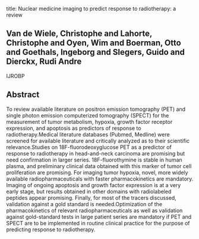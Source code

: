 title: Nuclear medicine imaging to predict response to radiotherapy: a review

## Van de Wiele, Christophe and Lahorte, Christophe and Oyen, Wim and Boerman, Otto and Goethals, Ingeborg and Slegers, Guido and Dierckx, Rudi Andre
IJROBP


## Abstract
To review available literature on positron emission tomography (PET) and single photon emission computerized tomography (SPECT) for the measurement of tumor metabolism, hypoxia, growth factor receptor expression, and apoptosis as predictors of response to radiotherapy.Medical literature databases (Pubmed, Medline) were screened for available literature and critically analyzed as to their scientific relevance.Studies on 18F-fluorodeoxyglucose PET as a predictor of response to radiotherapy in head-and-neck carcinoma are promising but need confirmation in larger series. 18F-fluorothymine is stable in human plasma, and preliminary clinical data obtained with this marker of tumor cell proliferation are promising. For imaging tumor hypoxia, novel, more widely available radiopharmaceuticals with faster pharmacokinetics are mandatory. Imaging of ongoing apoptosis and growth factor expression is at a very early stage, but results obtained in other domains with radiolabeled peptides appear promising. Finally, for most of the tracers discussed, validation against a gold standard is needed.Optimization of the pharmacokinetics of relevant radiopharmaceuticals as well as validation against gold-standard tests in large patient series are mandatory if PET and SPECT are to be implemented in routine clinical practice for the purpose of predicting response to radiotherapy.

